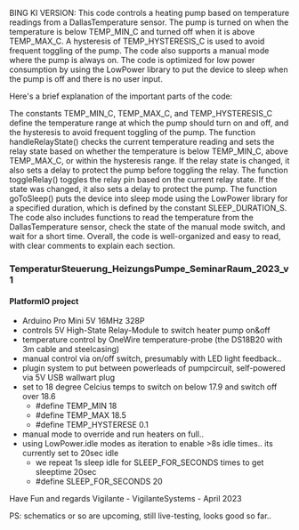 

BING KI VERSION:
This code controls a heating pump based on temperature readings from a DallasTemperature sensor. The pump is turned on when the temperature is below TEMP_MIN_C and turned off when it is above TEMP_MAX_C. A hysteresis of TEMP_HYSTERESIS_C is used to avoid frequent toggling of the pump. The code also supports a manual mode where the pump is always on. The code is optimized for low power consumption by using the LowPower library to put the device to sleep when the pump is off and there is no user input.

Here's a brief explanation of the important parts of the code:

The constants TEMP_MIN_C, TEMP_MAX_C, and TEMP_HYSTERESIS_C define the temperature range at which the pump should turn on and off, and the hysteresis to avoid frequent toggling of the pump.
The function handleRelayState() checks the current temperature reading and sets the relay state based on whether the temperature is below TEMP_MIN_C, above TEMP_MAX_C, or within the hysteresis range. If the relay state is changed, it also sets a delay to protect the pump before toggling the relay.
The function toggleRelay() toggles the relay pin based on the current relay state. If the state was changed, it also sets a delay to protect the pump.
The function goToSleep() puts the device into sleep mode using the LowPower library for a specified duration, which is defined by the constant SLEEP_DURATION_S.
The code also includes functions to read the temperature from the DallasTemperature sensor, check the state of the manual mode switch, and wait for a short time. Overall, the code is well-organized and easy to read, with clear comments to explain each section.

### TemperaturSteuerung_HeizungsPumpe_SeminarRaum_2023_v1

#### PlatformIO project

- Arduino Pro Mini 5V 16MHz 328P
- controls 5V High-State Relay-Module to switch heater pump on&off
- temperature control by OneWire temperature-probe (the DS18B20 with 3m cable and steelcasing)
- manual control via on/off switch, presumably with LED light feedback..
- plugin system to put between powerleads of pumpcircuit, self-powered via 5V USB wallwart plug
- set to 18 degree Celcius temps to switch on below 17.9 and switch off over 18.6
    - #define TEMP_MIN 18
    - #define TEMP_MAX 18.5
    - #define TEMP_HYSTERESE 0.1
- manual mode to override and run heaters on full..
- using LowPower.idle modes as iteration to enable >8s idle times.. its currently set to 20sec idle
    - we repeat 1s sleep idle for SLEEP_FOR_SECONDS times to get sleeptime 20sec
    - #define SLEEP_FOR_SECONDS 20

Have Fun and regards
Vigilante -
VigilanteSystems - April 2023

PS:
schematics or so are upcoming, still live-testing, looks good so far..
